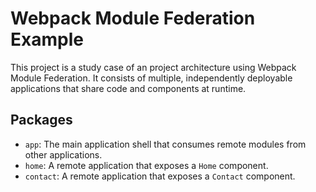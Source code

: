 # Webpack Module Federation Example

This project is a study case of an project architecture using Webpack Module Federation. It consists of multiple, independently deployable applications that share code and components at runtime.

## Packages

- `app`: The main application shell that consumes remote modules from other applications.
- `home`: A remote application that exposes a `Home` component.
- `contact`: A remote application that exposes a `Contact` component.
